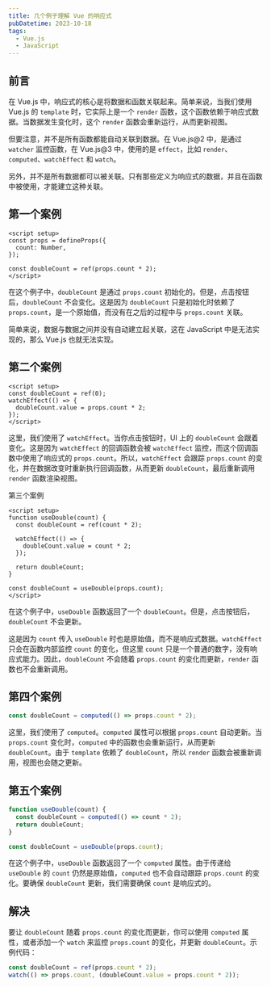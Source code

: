 ```yaml
---
title: 几个例子理解 Vue 的响应式
pubDatetime: 2023-10-18
tags:
  - Vue.js
  - JavaScript
---
```


## 前言

在 Vue.js 中，响应式的核心是将数据和函数关联起来。简单来说，当我们使用 Vue.js 的 `template` 时，它实际上是一个 `render` 函数，这个函数依赖于响应式数据。当数据发生变化时，这个 `render` 函数会重新运行，从而更新视图。

但要注意，并不是所有函数都能自动关联到数据。在 Vue.js@2 中，是通过 `watcher` 监控函数，在 Vue.js@3 中，使用的是 `effect`，比如 `render`、`computed`、`watchEffect` 和 `watch`。

另外，并不是所有数据都可以被关联。只有那些定义为响应式的数据，并且在函数中被使用，才能建立这种关联。

## 第一个案例

```vue
<script setup>
const props = defineProps({
  count: Number,
});

const doubleCount = ref(props.count * 2);
</script>
```

在这个例子中，`doubleCount` 是通过 `props.count` 初始化的。但是，点击按钮后，`doubleCount` 不会变化。这是因为 `doubleCount` 只是初始化时依赖了 `props.count`，是一个原始值，而没有在之后的过程中与 `props.count` 关联。

简单来说，数据与数据之间并没有自动建立起关联，这在 JavaScript 中是无法实现的，那么 Vue.js 也就无法实现。

## 第二个案例

```vue
<script setup>
const doubleCount = ref(0);
watchEffect(() => {
  doubleCount.value = props.count * 2;
});
</script>
```

这里，我们使用了 `watchEffect`。当你点击按钮时，UI 上的 `doubleCount` 会跟着变化。这是因为 `watchEffect` 的回调函数会被 `watchEffect` 监控，而这个回调函数中使用了响应式的 `props.count`。所以，`watchEffect` 会跟踪 `props.count` 的变化，并在数据改变时重新执行回调函数，从而更新 `doubleCount`，最后重新调用 `render` 函数渲染视图。

第三个案例

```vue
<script setup>
function useDouble(count) {
  const doubleCount = ref(count * 2);

  watchEffect(() => {
    doubleCount.value = count * 2;
  });

  return doubleCount;
}

const doubleCount = useDouble(props.count);
</script>
```

在这个例子中，`useDouble` 函数返回了一个 `doubleCount`。但是，点击按钮后，`doubleCount` 不会更新。

这是因为 `count` 传入 `useDouble` 时也是原始值，而不是响应式数据。`watchEffect` 只会在函数内部监控 `count` 的变化，但这里 `count` 只是一个普通的数字，没有响应式能力。因此，`doubleCount` 不会随着 `props.count` 的变化而更新，`render` 函数也不会重新调用。

## 第四个案例

```ts
const doubleCount = computed(() => props.count * 2);
```

这里，我们使用了 `computed`。`computed` 属性可以根据 `props.count` 自动更新。当 `props.count` 变化时，`computed` 中的函数也会重新运行，从而更新 `doubleCount`。由于 `template` 依赖了 `doubleCount`，所以 `render` 函数会被重新调用，视图也会随之更新。

## 第五个案例

```ts
function useDouble(count) {
  const doubleCount = computed(() => count * 2);
  return doubleCount;
}

const doubleCount = useDouble(props.count);
```

在这个例子中，`useDouble` 函数返回了一个 `computed` 属性。由于传递给 `useDouble` 的 `count` 仍然是原始值，`computed` 也不会自动跟踪 `props.count` 的变化。要确保 `doubleCount` 更新，我们需要确保 `count` 是响应式的。

## 解决

要让 `doubleCount` 随着 `props.count` 的变化而更新，你可以使用 `computed` 属性，或者添加一个 `watch` 来监控 `props.count` 的变化，并更新 `doubleCount`。示例代码：

```ts
const doubleCount = ref(props.count * 2);
watch(() => props.count, (doubleCount.value = props.count * 2));
```
